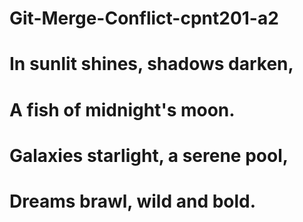 # Git-Merge-Conflict-cpnt201-a2

# In sunlit shines, shadows darken,

# A fish of midnight's moon.

# Galaxies starlight, a serene pool,

# Dreams brawl, wild and bold.
